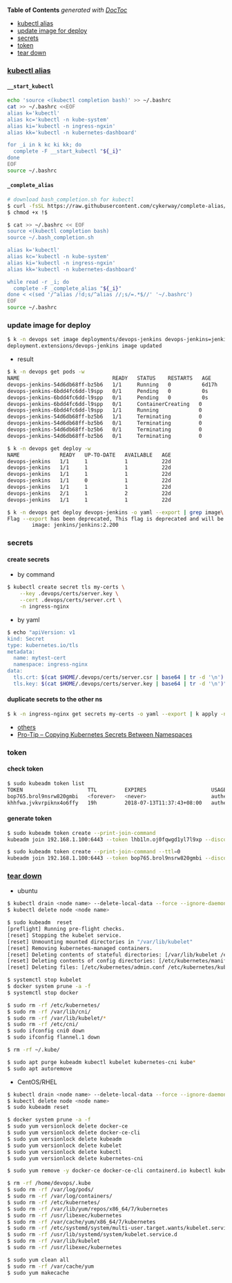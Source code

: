 <!-- START doctoc generated TOC please keep comment here to allow auto update -->
<!-- DON'T EDIT THIS SECTION, INSTEAD RE-RUN doctoc TO UPDATE -->
**Table of Contents**  *generated with [DocToc](https://github.com/thlorenz/doctoc)*

- [kubectl alias](#kubectl-alias)
- [update image for deploy](#update-image-for-deploy)
- [secrets](#secrets)
- [token](#token)
- [tear down](#tear-down)

<!-- END doctoc generated TOC please keep comment here to allow auto update -->

### [kubectl alias](https://learnk8s.io/blog/kubectl-productivity/)
#### `__start_kubectl`
```bash
echo 'source <(kubectl completion bash)' >> ~/.bashrc
cat >> ~/.bashrc <<EOF
alias k='kubectl'
alias kc='kubectl -n kube-system'
alias ki='kubectl -n ingress-ngxin'
alias kk='kubectl -n kubernetes-dashboard'

for _i in k kc ki kk; do
  complete -F __start_kubectl "${_i}"
done
EOF
source ~/.bashrc
```

#### `_complete_alias`
```bash
# download bash_completion.sh for kubectl
$ curl -fsSL https://raw.githubusercontent.com/cykerway/complete-alias/master/bash_completion.sh > ~/.bash_completion.sh
$ chmod +x !$

$ cat >> ~/.bashrc << EOF
source <(kubectl completion bash)
source ~/.bash_completion.sh

alias k='kubectl'
alias kc='kubectl -n kube-system'
alias ki='kubectl -n ingress-ngxin'
alias kk='kubectl -n kubernetes-dashboard'

while read -r _i; do
  complete -F _complete_alias "${_i}"
done < <(sed '/^alias /!d;s/^alias //;s/=.*$//' '~/.bashrc')
EOF
source ~/.bashrc
```
### update image for deploy
```bash
$ k -n devops set image deployments/devops-jenkins devops-jenkins=jenkins/jenkins:2.200
deployment.extensions/devops-jenkins image updated
```
- result

```bash
$ k -n devops get pods -w
NAME                              READY   STATUS    RESTARTS   AGE
devops-jenkins-54d6db68ff-bz5b6   1/1     Running   0          6d17h
devops-jenkins-6bdd4fc6dd-l9spp   0/1     Pending   0          0s
devops-jenkins-6bdd4fc6dd-l9spp   0/1     Pending   0          0s
devops-jenkins-6bdd4fc6dd-l9spp   0/1     ContainerCreating   0          0s
devops-jenkins-6bdd4fc6dd-l9spp   1/1     Running             0          8s
devops-jenkins-54d6db68ff-bz5b6   1/1     Terminating         0          6d17h
devops-jenkins-54d6db68ff-bz5b6   0/1     Terminating         0          6d17h
devops-jenkins-54d6db68ff-bz5b6   0/1     Terminating         0          6d17h
devops-jenkins-54d6db68ff-bz5b6   0/1     Terminating         0          6d17h

$ k -n devops get deploy -w
NAME             READY   UP-TO-DATE   AVAILABLE   AGE
devops-jenkins   1/1     1            1           22d
devops-jenkins   1/1     1            1           22d
devops-jenkins   1/1     1            1           22d
devops-jenkins   1/1     0            1           22d
devops-jenkins   1/1     1            1           22d
devops-jenkins   2/1     1            2           22d
devops-jenkins   1/1     1            1           22d

$ k -n devops get deploy devops-jenkins -o yaml --export | grep image\:
Flag --export has been deprecated, This flag is deprecated and will be removed in future.
        image: jenkins/jenkins:2.200
```

### secrets

#### create secrets
- by command``
``
```bash
$ kubectl create secret tls my-certs \
    --key .devops/certs/server.key \
    --cert .devops/certs/server.crt \
    -n ingress-nginx
```

- by yaml
```bash
$ echo "apiVersion: v1
kind: Secret
type: kubernetes.io/tls
metadata:
  name: mytest-cert
  namespace: ingress-nginx
data:
  tls.crt: $(cat $HOME/.devops/certs/server.csr | base64 | tr -d '\n')
  tls.key: $(cat $HOME/.devops/certs/server.key | base64 | tr -d '\n')" | k apply -f -
```

#### duplicate secrets to the other ns
```bash
$ k -n ingress-nginx get secrets my-certs -o yaml --export | k apply -n devops -f -
```

- [others](https://github.com/jetstack/cert-manager/issues/494)
- [Pro-Tip – Copying Kubernetes Secrets Between Namespaces](https://www.revsys.com/tidbits/copying-kubernetes-secrets-between-namespaces/)

### token
#### check token

```bash
$ sudo kubeadm token list
TOKEN                     TTL         EXPIRES                     USAGES                   DESCRIPTION   EXTRA GROUPS
bop765.brol9nsrw820gmbi   <forever>   <never>                     authentication,signing   <none>        system:bootstrappers:kubeadm:default-node-token
khhfwa.jvkvrpiknx4o6ffy   19h         2018-07-13T11:37:43+08:00   authentication,signing   <none>        system:bootstrappers:kubeadm:default-node-token
```

#### generate token

```bash
$ sudo kubeadm token create --print-join-command
kubeadm join 192.168.1.100:6443 --token lhb1ln.oj0fqwgd1yl7l9xp --discovery-token-ca-cert-hash sha256:cba8df87dcb70c83c19af72c02e4886fcc7b0cf05319084751e6ece688443bde

$ sudo kubeadm token create --print-join-command --ttl=0
kubeadm join 192.168.1.100:6443 --token bop765.brol9nsrw820gmbi --discovery-token-ca-cert-hash sha256:c8650c56faf72b8bf71c576f0d13f44c93bea2d21d4329c64bb97cba439af5c3
```

### [tear down](https://kubernetes.io/docs/setup/production-environment/tools/kubeadm/create-cluster-kubeadm/#tear-down)
- ubuntu

```bash
$ kubectl drain <node name> --delete-local-data --force --ignore-daemonsets
$ kubectl delete node <node name>

$ sudo kubeadm  reset
[preflight] Running pre-flight checks.
[reset] Stopping the kubelet service.
[reset] Unmounting mounted directories in "/var/lib/kubelet"
[reset] Removing kubernetes-managed containers.
[reset] Deleting contents of stateful directories: [/var/lib/kubelet /etc/cni/net.d /var/lib/dockershim /var/run/kubernetes /var/lib/etcd]
[reset] Deleting contents of config directories: [/etc/kubernetes/manifests /etc/kubernetes/pki]
[reset] Deleting files: [/etc/kubernetes/admin.conf /etc/kubernetes/kubelet.conf /etc/kubernetes/bootstrap-kubelet.conf /etc/kubernetes/controller-manager.conf /etc/kubernetes/scheduler.conf]

$ systemctl stop kubelet
$ docker system prune -a -f
$ systemctl stop docker

$ sudo rm -rf /etc/kubernetes/
$ sudo rm -rf /var/lib/cni/
$ sudo rm -rf /var/lib/kubelet/*
$ sudo rm -rf /etc/cni/
$ sudo ifconfig cni0 down
$ sudo ifconfig flannel.1 down

$ rm -rf ~/.kube/

$ sudo apt purge kubeadm kubectl kubelet kubernetes-cni kube*
$ sudo apt autoremove
```

- CentOS/RHEL
```bash
$ kubectl drain <node name> --delete-local-data --force --ignore-daemonsets
$ kubectl delete node <node name>
$ sudo kubeadm reset

$ docker system prune -a -f
$ sudo yum versionlock delete docker-ce
$ sudo yum versionlock delete docker-ce-cli
$ sudo yum versionlock delete kubeadm
$ sudo yum versionlock delete kubelet
$ sudo yum versionlock delete kubectl
$ sudo yum versionlock delete kubernetes-cni

$ sudo yum remove -y docker-ce docker-ce-cli containerd.io kubectl kubeadm kubelet kubernetes-cni

$ rm -rf /home/devops/.kube
$ sudo rm -rf /var/log/pods/
$ sudo rm -rf /var/log/containers/
$ sudo rm -rf /etc/kubernetes/
$ sudo rm -rf /var/lib/yum/repos/x86_64/7/kubernetes
$ sudo rm -rf /usr/libexec/kubernetes
$ sudo rm -rf /var/cache/yum/x86_64/7/kubernetes
$ sudo rm -rf /etc/systemd/system/multi-user.target.wants/kubelet.service
$ sudo rm -rf /usr/lib/systemd/system/kubelet.service.d
$ sudo rm -rf /var/lib/kubelet
$ sudo rm -rf /usr/libexec/kubernetes

$ sudo yum clean all
$ sudo rm -rf /var/cache/yum
$ sudo yum makecache
```
